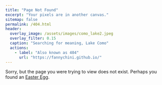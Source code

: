 ```yaml
---
title: "Page Not Found"
excerpt: "Your pixels are in another canvas."
sitemap: false
permalink: /404.html
header:
  overlay_image: /assets/images/como_lake2.jpeg
  overlay_filter: 0.15
  caption: "Searching for meaning, Lake Como"
  actions:
    - label: "Also known as 404"
      url: "https://fannychini.github.io/"
---
```


Sorry, but the page you were trying to view does not exist.
Perhaps you found an [Easter Egg](https://en.wikipedia.org/wiki/Easter_egg_(media)).
